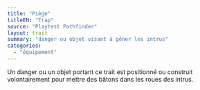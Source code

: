 ```yaml
---
title: "Piège"
titleEN: "Trap"
source: "Playtest Pathfinder"
layout: trait
summary: "danger ou objet visant à gêner les intrus"
categories:
  - "équipement"
---
```

Un danger ou un objet portant ce trait est positionné ou construit volontairement pour mettre des bâtons dans les roues des intrus.
